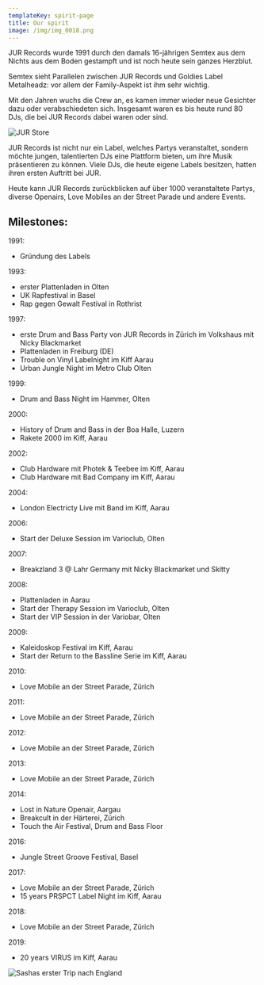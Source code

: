 ```yaml
---
templateKey: spirit-page
title: Our spirit
image: /img/img_0018.png
---
```

JUR Records wurde 1991 durch den damals 16-jährigen Semtex aus dem Nichts aus dem Boden gestampft und ist noch heute sein ganzes Herzblut. 

Semtex sieht Parallelen zwischen JUR Records und Goldies Label Metalheadz: vor allem der Family-Aspekt ist ihm sehr wichtig. 

Mit den Jahren wuchs die Crew an, es kamen immer wieder neue Gesichter dazu oder verabschiedeten sich. Insgesamt waren es bis heute rund 80 DJs, die bei JUR Records dabei waren oder sind. 

![JUR Store](/img/e8afb13a-fea7-472f-905c-a9cfc5e68648.jpg "JUR Store")

JUR Records ist nicht nur ein Label, welches Partys veranstaltet, sondern möchte jungen, talentierten DJs eine Plattform bieten, um ihre Musik präsentieren zu können. Viele DJs, die heute eigene Labels besitzen, hatten ihren ersten Auftritt bei JUR. 

Heute kann JUR Records zurückblicken auf über 1000 veranstaltete Partys, diverse Openairs, Love Mobiles an der Street Parade und andere Events. 

## **Milestones:**

1991:		

* Gründung des Labels

1993:		

* erster Plattenladen in Olten
* UK Rapfestival in Basel
* Rap gegen Gewalt Festival in Rothrist

1997:		

* erste Drum and Bass Party von JUR Records in Zürich im Volkshaus mit Nicky Blackmarket
* Plattenladen in Freiburg (DE)
* Trouble on Vinyl Labelnight im Kiff Aarau
* Urban Jungle Night im Metro Club Olten

1999:              

* Drum and Bass Night im Hammer, Olten

2000:              

* History of Drum and Bass in der Boa Halle, Luzern 
* Rakete 2000 im Kiff, Aarau

2002:              

* Club Hardware mit Photek & Teebee im Kiff, Aarau
* Club Hardware mit Bad Company im Kiff, Aarau

2004:              

* London Electricty Live mit Band im Kiff, Aarau

2006:              

* Start der Deluxe Session im Varioclub, Olten

2007:              

* Breakzland 3 @ Lahr Germany mit Nicky Blackmarket und Skitty

2008:		

* Plattenladen in Aarau
* Start der Therapy Session im Varioclub, Olten
* Start der VIP Session in der Variobar, Olten

2009:              

* Kaleidoskop Festival im Kiff, Aarau
* Start der Return to the Bassline Serie im Kiff, Aarau

2010:		

* Love Mobile an der Street Parade, Zürich

2011:		

* Love Mobile an der Street Parade, Zürich

2012:		

* Love Mobile an der Street Parade, Zürich

2013:		

* Love Mobile an der Street Parade, Zürich

2014:		

* Lost in Nature Openair, Aargau
* Breakcult in der Härterei, Zürich
* Touch the Air Festival, Drum and Bass Floor

2016:              

* Jungle Street Groove Festival, Basel 

2017:		

* Love Mobile an der Street Parade, Zürich
* 15 years PRSPCT Label Night im Kiff, Aarau

2018:		

* Love Mobile an der Street Parade, Zürich

2019:

* 20 years VIRUS im Kiff, Aarau

![Sashas erster Trip nach England](/img/unbenannt-1.jpg "Sashas erster Trip nach England")

